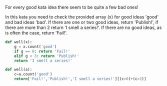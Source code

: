 For every good kata idea there seem to be quite a few bad ones!

In this kata you need to check the provided array (x) for good ideas 'good' and bad ideas 'bad'. If there are one or two good ideas, return 'Publish!', if there are more than 2 return 'I smell a series!'. If there are no good ideas, as is often the case, return 'Fail!'.
```python
def well(x):
    g = x.count('good')
    if g == 0: return 'Fail!'
    elif g < 3: return 'Publish!'
    return 'I smell a series!'
```
```python
def well(a):
    c=a.count('good')
    return['Fail!','Publish!','I smell a series!'][(c>0)+(c>2)]
```
